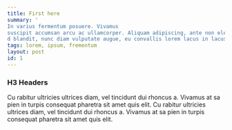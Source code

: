 ```yaml
---
title: First here
summary: '
In varius fermentum posuere. Vivamus
suscipit accumsan arcu ac ullamcorper. Aliquam adipiscing, ante non eleifen
d blandit, nunc diam vulputate augue, eu convallis lorem lacus in lacus. '
tags: lorem, ipsum, frementum
layout: post
id: 1
---
```


### H3 Headers

Cu
rabitur ultricies ultrices diam, vel tincidunt dui rhoncus a. Vivamus at sa
pien in turpis consequat pharetra sit amet quis elit. Cu
rabitur ultricies ultrices diam, vel tincidunt dui rhoncus a. Vivamus at sa
pien in turpis consequat pharetra sit amet quis elit.